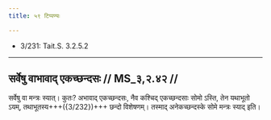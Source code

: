 ```yaml
---
title: ५९ टिप्पण्यः

---
```

- 3/231: Tait.S. 3.2.5.2

____________________________________________


## सर्वेषु वाभावाद् एकच्छन्दसः // MS_३,२.४२ //

सर्वेषु वा मन्त्रः स्यात्। कुतः? अभावाद् एकच्छन्दसः, नैव कश्चिद् एकच्छन्दसाः सोमो ऽस्ति, तेन यथाभूतो ऽयम्, तथाभूतस्य+++({3/232})+++ छन्दो विशेषणम्। तस्माद् अनेकच्छन्दस्के सोमे मन्त्रः स्याद् इति।
